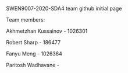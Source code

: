 SWEN9007-2020-SDA4 team github initial page

Team members:

Akhmetzhan Kussainov - 1026301

Robert Sharp - 186477

Fanyu Meng - 1026364

Paritosh Wadhavane - 
